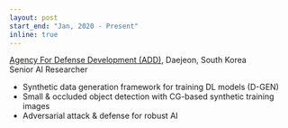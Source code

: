 ```yaml
---
layout: post
start_end: "Jan, 2020 - Present"
inline: true
---
```


[Agency For Defense Development (ADD)](https://www.add.re.kr/eps), Daejeon, South Korea \
Senior AI Researcher
- Synthetic data generation framework for training DL models (D-GEN)
- Small & occluded object detection with CG-based synthetic training images
- Adversarial attack & defense for robust AI
